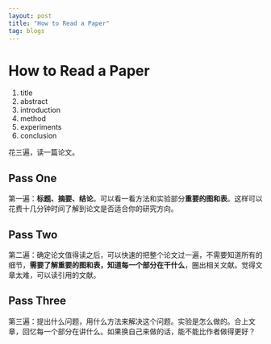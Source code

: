 ```yaml
---
layout: post
title: "How to Read a Paper"
tag: blogs
---
```



# How to Read a Paper

1. title
2. abstract
3. introduction
4. method
5. experiments
6. conclusion  

花三遍，读一篇论文。
## Pass One
第一遍：**标题、摘要、结论**。可以看一看方法和实验部分**重要的图和表**。这样可以花费十几分钟时间了解到论文是否适合你的研究方向。

## Pass Two
第二遍：确定论文值得读之后，可以快速的把整个论文过一遍，不需要知道所有的细节，**需要了解重要的图和表，知道每一个部分在干什么**，圈出相关文献。觉得文章太难，可以读引用的文献。

## Pass Three
第三遍：提出什么问题，用什么方法来解决这个问题。实验是怎么做的。合上文章，回忆每一个部分在讲什么。如果换自己来做的话，能不能比作者做得更好？